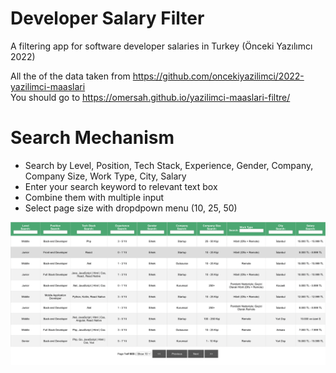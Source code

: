 # Developer Salary Filter
A filtering app for software developer salaries in Turkey (Önceki Yazılımcı 2022)

All the of the data taken from https://github.com/oncekiyazilimci/2022-yazilimci-maaslari <br>
You should go to https://omersah.github.io/yazilimci-maaslari-filtre/

# Search Mechanism
- Search by Level, Position, Tech Stack, Experience, Gender, Company, Company Size, Work Type, City, Salary
- Enter your search keyword to relevant text box
- Combine them with multiple input
- Select page size with dropdpown menu (10, 25, 50)

<img src="App.png" alt="drawing" />

